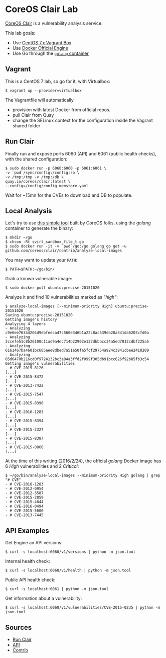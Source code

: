 # CoreOS Clair Lab

[CoreOS Clair](https://github.com/coreos/clair/) is a vulnerability analysis service.

This lab goals:

- Use [CentOS 7.x Vagrant Box](https://atlas.hashicorp.com/centos/boxes/7)
- Use [Docker Official Engine](https://docs.docker.com/engine/installation/linux/centos/)
- Use Go through the [`golang` container](https://hub.docker.com/_/golang/)

## Vagrant

This is a CentOS 7 lab, so go for it, with Virtualbox:

    $ vagrant up --provider=virtualbox

The Vagrantfile will automatically

- provision with latest Docker from official repos.
- pull Clair from Quay
- change the SELinux context for the configuration inside the Vagrant shared folder

## Run Clair

Finally run and expose ports 6060 (API) and 6061 (public health checks), with the shared configuration:

    $ sudo docker run -p 6060:6060 -p 6061:6061 \
    -v `pwd`/sync/config:/config:ro \
    -v /tmp:/tmp -v /tmp:/db \
    quay.io/coreos/clair:latest \
    --config=/config/config.memstore.yaml

Wait for ~15mn for the CVEs to download and DB to populate.

## Local Analysis

Let's try to use [this simple tool](https://github.com/coreos/clair/contrib/analyze-local-images) built by CoreOS folks, using the _golang_ container to generate the binary:

    $ mkdir ~/go
    $ chcon -Rt svirt_sandbox_file_t go
    $ sudo docker run -it -v `pwd`/go:/go golang go get -u github.com/coreos/clair/contrib/analyze-local-images

You may want to update your `PATH`:

    $ PATH=$PATH:~/go/bin/

Grab a known vulnerable image:

    $ sudo docker pull ubuntu:precise-20151020

Analyze it and find 10 vulnerabilities marked as _"high"_:

```
$ analyze-local-images [--minimum-priority High] ubuntu:precise-20151020
Saving ubuntu:precise-20151020
Getting image's history
Analyzing 4 layers
- Analyzing c9e6ee76344204d9ebfeeca47c560e346b1a22c8ac539eb20a341da6203cfd0a
- Analyzing 3ccefe51c8b26100c11ad9a4ec714b22902e137dbbbcc34a5ed7812cdbf225a5
- Analyzing 6161467ba4601bc605aee8dbed7a51e50fa5fcf29754a924c3841cbee2410209
- Analyzing 05d6470b216cd0f9724132bc3a84a3ffd2f099f305db91bcc626f92b85fb3c54
Getting image's vulnerabilities
- # CVE-2015-8126
[...]
- # CVE-2015-8472
[...]
- # CVE-2013-7422
[...]
- # CVE-2015-7547
[...]
- # CVE-2015-8390
[...]
- # CVE-2016-1283
[...]
- # CVE-2015-8394
[...]
- # CVE-2015-2327
[...]
- # CVE-2015-8387
[...]
- # CVE-2015-0860
[...]
```

At the time of this writing (2016/2/24), the official _golang_ Docker image has 6 _High_ vulnerabilities and 2 _Critical_:

    $ ~/go/bin/analyze-local-images --minimum-priority High golang | grep "# CVE"
    - # CVE-2016-1283
    - # CVE-2012-0954
    - # CVE-2012-3587
    - # CVE-2015-2059
    - # CVE-2015-4844
    - # CVE-2016-0494
    - # CVE-2015-5600
    - # CVE-2013-7445

## API Examples

Get Engine an API versions:

    $ curl -s localhost:6060/v1/versions | python -m json.tool

Internal health check:

    $ curl -s localhost:6060/v1/health | python -m json.tool

Public API health check:

    $ curl -s localhost:6061 | python -m json.tool

Get information about a vulnerability:

    $ curl -s localhost:6060/v1/vulnerabilities/CVE-2015-0235 | python -m json.tool

## Sources

- [Run Clair](https://github.com/coreos/clair/blob/master/docs/Run.md)
- [API](https://github.com/coreos/clair/blob/master/docs/API.md)
- [Contrib](https://github.com/coreos/clair/tree/master/contrib)
